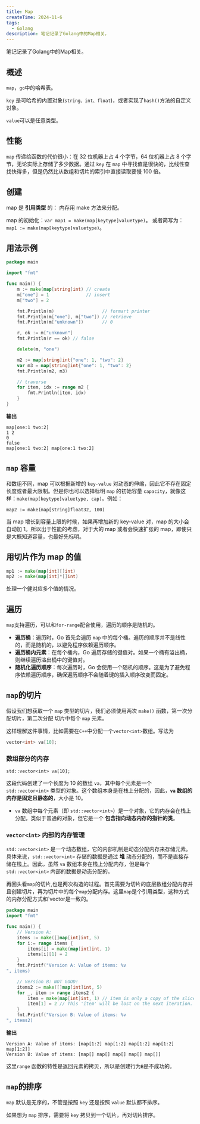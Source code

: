 ```yaml
---
title: Map
createTime: 2024-11-6
tags:
  - Golang
description: 笔记记录了Golang中的Map相关。
---
```

 笔记记录了Golang中的Map相关。
<!-- more -->

## 概述

`map`，`go`中的哈希表。

`key` 是可哈希的内置对象(`string、int、float`)，或者实现了`hash()`方法的自定义对象。

`value`可以是任意类型。

## 性能

`map` 传递给函数的代价很小：在 32 位机器上占 4 个字节，64 位机器上占 8 个字节，无论实际上存储了多少数据。通过 `key` 在 `map` 中寻找值是很快的，比线性查找快得多，但是仍然比从数组和切片的索引中直接读取要慢 100 倍。

## 创建

map 是 **引用类型** 的： 内存用 make 方法来分配。

map 的初始化：`var map1 = make(map[keytype]valuetype)`。
或者简写为：`map1 := make(map[keytype]valuetype)`。

## 用法示例

```go
package main

import "fmt"

func main() {
	m := make(map[string]int) // create
	m["one"] = 1              // insert
	m["two"] = 2

	fmt.Println(m)                  // formart printer
	fmt.Println(m["one"], m["two"]) // retrieve
	fmt.Println(m["unknown"])       // 0

	r, ok := m["unknown"]
	fmt.Println(r == ok) // false

	delete(m, "one")

	m2 := map[string]int{"one": 1, "two": 2}
	var m3 = map[string]int{"one": 1, "two": 2}
	fmt.Println(m2, m3)

	// traverse
	for item, idx := range m2 {
		fmt.Println(item, idx)
	}
}
```

**输出**

```
map[one:1 two:2]
1 2
0
false
map[one:1 two:2] map[one:1 two:2]
```

## `map` 容量

和数组不同，map 可以根据新增的 `key-value` 对动态的伸缩，因此它不存在固定长度或者最大限制。但是你也可以选择标明 `map` 的初始容量 `capacity`，就像这样：`make(map[keytype]valuetype, cap)`。例如：

```
map2 := make(map[string]float32, 100)
```

当 map 增长到容量上限的时候，如果再增加新的 key-value 对，map 的大小会自动加 1。所以出于性能的考虑，对于大的 map 或者会快速扩张的 map，即使只是大概知道容量，也最好先标明。

## 用切片作为 map 的值

```go
mp1 := make(map[int][]int)
mp2 := make(map[int]*[]int)
```

处理一个健对应多个值的情况。

## 遍历

`map`支持遍历，可以和`for-range`配合使用，遍历的顺序是随机的。

- **遍历桶**：遍历时，Go 首先会遍历 `map` 中的每个桶。遍历的顺序并不是线性的，而是随机的，以避免程序依赖遍历顺序。
- **遍历桶内元素**：在每个桶内，Go 遍历存储的键值对。如果一个桶有溢出桶，则继续遍历溢出桶中的键值对。
- **随机化遍历顺序**：每次遍历时，Go 会使用一个随机的顺序。这是为了避免程序依赖遍历顺序，确保遍历顺序不会随着键的插入顺序改变而固定。

## `map`的切片

假设我们想获取一个 `map` 类型的切片，我们必须使用两次 `make()` 函数，第一次分配切片，第二次分配 切片中每个 `map` 元素。

这样理解这件事情，比如需要在`C++`中分配一个`vector<int>`数组。写法为

```cpp
vector<int> va[10];
```
### 数组部分的内存

`std::vector<int> va[10];`

这段代码创建了一个长度为 10 的数组 `va`，其中每个元素是一个 `std::vector<int>` 类型的对象。这个数组本身是在栈上分配的，因此，**`va` 数组的内存是固定且静态的**，大小是 10。

- `va` 数组中每个元素（即 `std::vector<int>`）是一个对象，它的内存会在栈上分配，类似于普通的对象，但它是一个 **包含指向动态内存的指针的类**。

### `vector<int>` 内部的内存管理

`std::vector<int>` 是一个动态数组，它的内部机制是动态分配内存来存储元素。具体来说，`std::vector<int>` 存储的数据是通过 **堆** 动态分配的，而不是直接存储在栈上。因此，虽然 `va` 数组本身在栈上分配内存，但是每个 `std::vector<int>` 内部的数据是动态分配的。

再回头看`map`的切片,也是两次构造的过程。首先需要为切片的底层数组分配内存并且创建切片，再为切片中的每个`map`分配内存。这里`map`是个引用类型，这种方式的内存分配方式和`vector<int>是一致的。

```go
package main
import "fmt"

func main() {
	// Version A:
	items := make([]map[int]int, 5)
	for i:= range items {
		items[i] = make(map[int]int, 1)
		items[i][1] = 2
	}
	fmt.Printf("Version A: Value of items: %v
", items)

	// Version B: NOT GOOD!
	items2 := make([]map[int]int, 5)
	for _, item := range items2 {
		item = make(map[int]int, 1) // item is only a copy of the slice element.
		item[1] = 2 // This 'item' will be lost on the next iteration.
	}
	fmt.Printf("Version B: Value of items: %v
", items2)
```

**输出**

```
Version A: Value of items: [map[1:2] map[1:2] map[1:2] map[1:2] map[1:2]]
Version B: Value of items: [map[] map[] map[] map[] map[]]
```

这里`range` 函数的特性是返回元素的拷贝，所以是创建行为`B`是不成功的。

## `map`的排序

`map` 默认是无序的，不管是按照 `key` 还是按照 `value` 默认都不排序。

如果想为 `map` 排序，需要将 `key` 拷贝到一个切片，再对切片排序。
